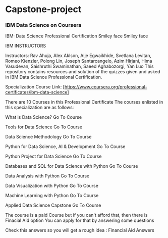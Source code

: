 # Capstone-project

### IBM Data Science on Coursera

IBM: Data Science Professional Certification
Smiley face Smiley face

IBM INSTRUCTORS

Instructors: Rav Ahuja, Alex Aklson, Aije Egwaikhide, Svetlana Levitan, Romeo Kienzler, Polong Lin, Joseph Santarcangelo, Azim Hirjani, Hima Vasudevan, Saishruthi Swaminathan, Saeed Aghabozorgi, Yan Luo
This repository contains resources and solution of the quizzes given and asked in IBM Data Science Professional Certification.

Specialization Course Link: [https://www.coursera.org/professional-certificates/ibm-data-science]

There are 10 Courses in this Professional Certificate
The courses enlisted in this specialization are as follows:

 What is Data Science? Go To Course

 Tools for Data Science Go To Course

 Data Science Methodology Go To Course

 Python for Data Science, AI & Development Go To Course

 Python Project for Data Science Go To Course

 Databases and SQL for Data Science with Python Go To Course

 Data Analysis with Python Go To Course

 Data Visualization with Python Go To Course

 Machine Learning with Python Go To Course

 Applied Data Science Capstone Go To Course


The course is a paid Course but if you can't afford that, then there is Finacial Aid option You can apply for that by answering some questions

Check this answers so you will get a rough idea : Financial Aid Answers
